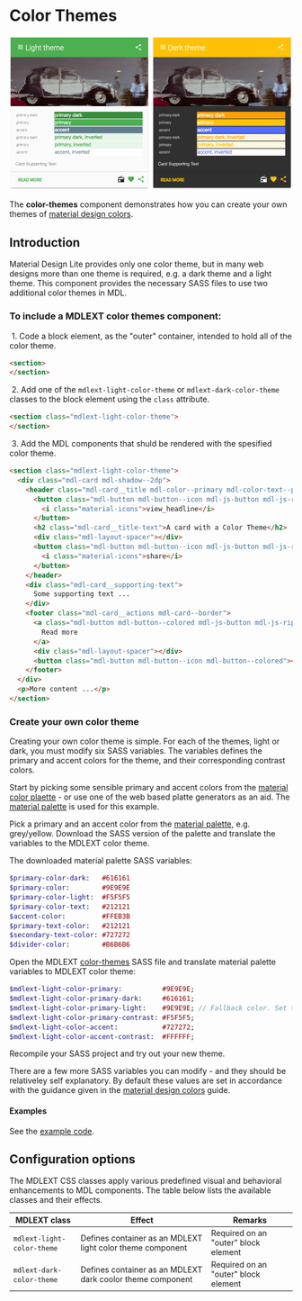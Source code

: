 # Color Themes
![Color Themes](../../etc/palette.png)

The **color-themes** component demonstrates how you can create your own themes of 
[material design colors](https://www.google.com/design/spec/style/color.html).

## Introduction
Material Design Lite provides only one color theme, but in many web designs more than one theme is required, e.g. a 
dark theme and a light theme. This component provides the necessary SASS files to use two additional color themes in MDL.

### To include a MDLEXT color themes component:
&nbsp;1. Code a block element, as the "outer" container, intended to hold all of the color theme.
```html
<section>
</section>
```

&nbsp;2. Add one of the `mdlext-light-color-theme` or `mdlext-dark-color-theme` classes to the block element using the `class` attribute.
```html
<section class="mdlext-light-color-theme">
</section>
```

&nbsp;3. Add the MDL components that shuld be rendered with the spesified color theme.
```html
<section class="mdlext-light-color-theme">
  <div class="mdl-card mdl-shadow--2dp">
    <header class="mdl-card__title mdl-color--primary mdl-color-text--primary-contrast">
      <button class="mdl-button mdl-button--icon mdl-js-button mdl-js-ripple-effect">
        <i class="material-icons">view_headline</i>
      </button>
      <h2 class="mdl-card__title-text">A card with a Color Theme</h2>
      <div class="mdl-layout-spacer"></div>
      <button class="mdl-button mdl-button--icon mdl-js-button mdl-js-ripple-effect">
        <i class="material-icons">share</i>
      </button>
    </header>
    <div class="mdl-card__supporting-text">
      Some supporting text ...
    </div>
    <footer class="mdl-card__actions mdl-card--border">
      <a class="mdl-button mdl-button--colored mdl-js-button mdl-js-ripple-effect">
        Read more
      </a>
      <div class="mdl-layout-spacer"></div>
      <button class="mdl-button mdl-button--icon mdl-button--colored"><i class="material-icons">share</i></button>
    </footer>
  </div>
  <p>More content ...</p>
</section>  
```

### Create your own color theme
Creating your own color theme is simple. For each of the themes, light or dark, you must modify six SASS variables. 
The variables defines the primary and accent colors for the theme, and their corresponding contrast colors. 

Start by picking some sensible primary and accent colors from the 
[material color plaette](https://www.google.com/design/spec/style/color.html#color-color-palette) - or use one of the
web based platte generators as an aid. The [material palette](http://www.materialpalette.com/) is used for this example.
 
Pick a primary and an accent color from the [material palette](http://www.materialpalette.com/), e.g. grey/yellow.
Download the SASS version of the palette and translate the variables to the MDLEXT color theme.

The downloaded material palette SASS variables:
```sass
$primary-color-dark:   #616161
$primary-color:        #9E9E9E
$primary-color-light:  #F5F5F5
$primary-color-text:   #212121
$accent-color:         #FFEB3B
$primary-text-color:   #212121
$secondary-text-color: #727272
$divider-color:        #B6B6B6
```

Open the MDLEXT [color-themes](./_color-themes.scss) SASS file and translate material palette variables to MDLEXT color theme:
```sass
$mdlext-light-color-primary:          #9E9E9E;
$mdlext-light-color-primary-dark:     #616161;
$mdlext-light-color-primary-light:    #9E9E9E; // Fallback color. Set to color-primary if fallback is not needed
$mdlext-light-color-primary-contrast: #F5F5F5;  
$mdlext-light-color-accent:           #727272; 
$mdlext-light-color-accent-contrast:  #FFFFFF;  
```

Recompile your SASS project and try out your new theme.

There are a few more SASS variables you can modify - and they should be relativeley self explanatory. By default these 
values are set in accordance with the guidance given in the 
[material design colors](https://www.google.com/design/spec/style/color.html) guide.

#### Examples
See the [example code](./snippets/color-themes.html).

## Configuration options

The MDLEXT CSS classes apply various predefined visual and behavioral enhancements to MDL components. 
The table below lists the available classes and their effects.

| MDLEXT class | Effect | Remarks |
|-----------|--------|---------|
| `mdlext-light-color-theme` | Defines container as an MDLEXT light color theme component | Required on an "outer" block element|
| `mdlext-dark-color-theme` | Defines container as an MDLEXT dark coolor theme component | Required on an "outer" block element|
